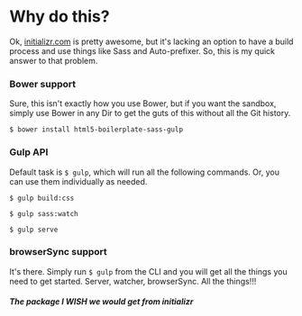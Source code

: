 # Why do this?

Ok, [initializr.com](http://www.initializr.com/) is pretty awesome, but it's lacking an option to have a build process and use things like Sass and Auto-prefixer. So, this is my quick answer to that problem.

### Bower support
Sure, this isn't exactly how you use Bower, but if you want the sandbox, simply use Bower in any Dir to get the guts of this without all the Git history.

```
$ bower install html5-boilerplate-sass-gulp
```

### Gulp API

Default task is `$ gulp`, which will run all the following commands. Or, you can use them individually as needed.

```
$ gulp build:css

$ gulp sass:watch

$ gulp serve
```

### browserSync support
It's there. Simply run `$ gulp` from the CLI and you will get all the things you need to get started. Server, watcher, browserSync. All the things!!!

##### The package I WISH we would get from initializr
